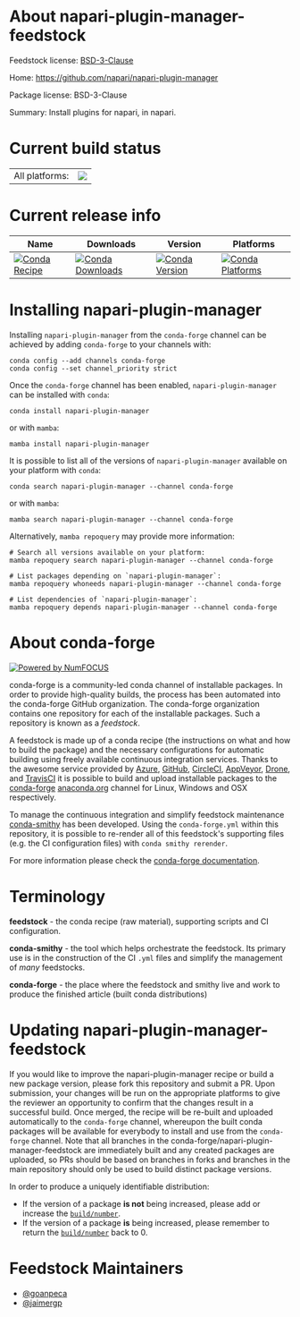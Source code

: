 About napari-plugin-manager-feedstock
=====================================

Feedstock license: [BSD-3-Clause](https://github.com/conda-forge/napari-plugin-manager-feedstock/blob/main/LICENSE.txt)

Home: https://github.com/napari/napari-plugin-manager

Package license: BSD-3-Clause

Summary: Install plugins for napari, in napari.

Current build status
====================


<table><tr><td>All platforms:</td>
    <td>
      <a href="https://dev.azure.com/conda-forge/feedstock-builds/_build/latest?definitionId=19592&branchName=main">
        <img src="https://dev.azure.com/conda-forge/feedstock-builds/_apis/build/status/napari-plugin-manager-feedstock?branchName=main">
      </a>
    </td>
  </tr>
</table>

Current release info
====================

| Name | Downloads | Version | Platforms |
| --- | --- | --- | --- |
| [![Conda Recipe](https://img.shields.io/badge/recipe-napari--plugin--manager-green.svg)](https://anaconda.org/conda-forge/napari-plugin-manager) | [![Conda Downloads](https://img.shields.io/conda/dn/conda-forge/napari-plugin-manager.svg)](https://anaconda.org/conda-forge/napari-plugin-manager) | [![Conda Version](https://img.shields.io/conda/vn/conda-forge/napari-plugin-manager.svg)](https://anaconda.org/conda-forge/napari-plugin-manager) | [![Conda Platforms](https://img.shields.io/conda/pn/conda-forge/napari-plugin-manager.svg)](https://anaconda.org/conda-forge/napari-plugin-manager) |

Installing napari-plugin-manager
================================

Installing `napari-plugin-manager` from the `conda-forge` channel can be achieved by adding `conda-forge` to your channels with:

```
conda config --add channels conda-forge
conda config --set channel_priority strict
```

Once the `conda-forge` channel has been enabled, `napari-plugin-manager` can be installed with `conda`:

```
conda install napari-plugin-manager
```

or with `mamba`:

```
mamba install napari-plugin-manager
```

It is possible to list all of the versions of `napari-plugin-manager` available on your platform with `conda`:

```
conda search napari-plugin-manager --channel conda-forge
```

or with `mamba`:

```
mamba search napari-plugin-manager --channel conda-forge
```

Alternatively, `mamba repoquery` may provide more information:

```
# Search all versions available on your platform:
mamba repoquery search napari-plugin-manager --channel conda-forge

# List packages depending on `napari-plugin-manager`:
mamba repoquery whoneeds napari-plugin-manager --channel conda-forge

# List dependencies of `napari-plugin-manager`:
mamba repoquery depends napari-plugin-manager --channel conda-forge
```


About conda-forge
=================

[![Powered by
NumFOCUS](https://img.shields.io/badge/powered%20by-NumFOCUS-orange.svg?style=flat&colorA=E1523D&colorB=007D8A)](https://numfocus.org)

conda-forge is a community-led conda channel of installable packages.
In order to provide high-quality builds, the process has been automated into the
conda-forge GitHub organization. The conda-forge organization contains one repository
for each of the installable packages. Such a repository is known as a *feedstock*.

A feedstock is made up of a conda recipe (the instructions on what and how to build
the package) and the necessary configurations for automatic building using freely
available continuous integration services. Thanks to the awesome service provided by
[Azure](https://azure.microsoft.com/en-us/services/devops/), [GitHub](https://github.com/),
[CircleCI](https://circleci.com/), [AppVeyor](https://www.appveyor.com/),
[Drone](https://cloud.drone.io/welcome), and [TravisCI](https://travis-ci.com/)
it is possible to build and upload installable packages to the
[conda-forge](https://anaconda.org/conda-forge) [anaconda.org](https://anaconda.org/)
channel for Linux, Windows and OSX respectively.

To manage the continuous integration and simplify feedstock maintenance
[conda-smithy](https://github.com/conda-forge/conda-smithy) has been developed.
Using the ``conda-forge.yml`` within this repository, it is possible to re-render all of
this feedstock's supporting files (e.g. the CI configuration files) with ``conda smithy rerender``.

For more information please check the [conda-forge documentation](https://conda-forge.org/docs/).

Terminology
===========

**feedstock** - the conda recipe (raw material), supporting scripts and CI configuration.

**conda-smithy** - the tool which helps orchestrate the feedstock.
                   Its primary use is in the construction of the CI ``.yml`` files
                   and simplify the management of *many* feedstocks.

**conda-forge** - the place where the feedstock and smithy live and work to
                  produce the finished article (built conda distributions)


Updating napari-plugin-manager-feedstock
========================================

If you would like to improve the napari-plugin-manager recipe or build a new
package version, please fork this repository and submit a PR. Upon submission,
your changes will be run on the appropriate platforms to give the reviewer an
opportunity to confirm that the changes result in a successful build. Once
merged, the recipe will be re-built and uploaded automatically to the
`conda-forge` channel, whereupon the built conda packages will be available for
everybody to install and use from the `conda-forge` channel.
Note that all branches in the conda-forge/napari-plugin-manager-feedstock are
immediately built and any created packages are uploaded, so PRs should be based
on branches in forks and branches in the main repository should only be used to
build distinct package versions.

In order to produce a uniquely identifiable distribution:
 * If the version of a package **is not** being increased, please add or increase
   the [``build/number``](https://docs.conda.io/projects/conda-build/en/latest/resources/define-metadata.html#build-number-and-string).
 * If the version of a package **is** being increased, please remember to return
   the [``build/number``](https://docs.conda.io/projects/conda-build/en/latest/resources/define-metadata.html#build-number-and-string)
   back to 0.

Feedstock Maintainers
=====================

* [@goanpeca](https://github.com/goanpeca/)
* [@jaimergp](https://github.com/jaimergp/)

